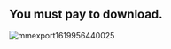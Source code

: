 
## You must pay to download.


![mmexport1619956440025](https://user-images.githubusercontent.com/82256583/116812225-33505b80-ab80-11eb-8c48-d5c5f33c39a6.jpg)




